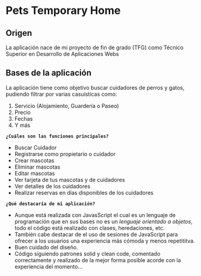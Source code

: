 # Pets Temporary Home
## Origen 
La aplicación nace de mi proyecto de fin de grado (TFG) como Técnico Superior en Desarrollo de Aplicaciones Webs

## Bases de la aplicación
La aplicación tiene como objetivo buscar cuidadores de perros y gatos, pudiendo filtrar por varias casuísticas como:
1. Servicio (Alojamiento, Guardería o Paseo)
2. Precio
3. Fechas
4. Y más

**`¿Cuáles son las funciones principales?`**
- Buscar Cuidador
- Registrarse como propietario o cuidador
- Crear mascotas
- Eliminar mascotas
- Editar mascotas
- Ver tarjeta de tus mascotas y de cuidadores
- Ver detalles de los cuidadores
- Realizar reservas en días disponibles de los cuidadores

**`¿Qué destacaría de mi aplicación?`**
- Aunque está realizada con JavasScript el cual es un lenguaje de programación que en sus bases no es un *lenguaje orientado a objetos*, todo el código está realizado con clases, heredaciones, etc.
- También cabe destacar de el uso de sesiones de JavaScript para ofrecer a los usuarios una experiencia más cómoda y menos repetititva.
- Buen cuidado del diseño.
- Código siguiendo patrones solid y clean code, comentado correctamente y realizado de la mejor forma posible acorde con la experiencia del momento...
